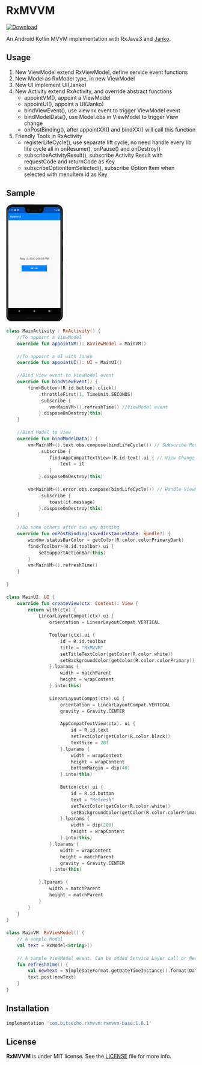 # RxMVVM
[ ![Download](https://api.bintray.com/packages/bitsecho/maven/rxmvvm-base/images/download.svg?version=1.0.1) ](https://bintray.com/bitsecho/maven/rxmvvm-base/1.0.1/link)

An Android Kotlin MVVM implementation with RxJava3 and [Janko](https://github.com/BitsEcho/Janko).

## Usage

1. New ViewModel extend RxViewModel, define service event functions
2. New Model as RxModel type, in new ViewModel
3. New UI implement UI(Janko)
4. New Activity extend RxActivity, and override abstract functions
   - appointVM(), appoint a ViewModel
   - appointUI(), appoint a UI(Janko)
   - bindViewEvent(), use view rx event to trigger ViewModel event
   - bindModelData(), use Model.obs in ViewModel to trigger View change
   - onPostBinding(), after appointXX() and bindXX() will call this function
5. Friendly Tools in RxActivity
    - registerLifeCycle(), use separate lift cycle, no need handle every lib life cycle all in onResume(), onPause() and onDestroy()
    - subscribeActivityResult(), subscribe Activity Result with requestCode and returnCode as Key
    - subscribeOptionItemSelected(), subscribe Option Item when selected with menuItem id as Key

## Sample

<img src="screenshot/sample.png" width="30%" height="30%" />

```kotlin
class MainActivity : RxActivity() {
    //To appoint a ViewModel
    override fun appointVM(): RxViewModel = MainVM()

    //To appoint a UI with Janko
    override fun appointUI(): UI = MainUI()

    //Bind View event to ViewModel event
    override fun bindViewEvent() {
        find<Button>(R.id.button).click()
            .throttleFirst(1, TimeUnit.SECONDS)
            .subscribe {
                vm<MainVM>().refreshTime() //ViewModel event
            }.disposeOnDestroy(this)
    }

    //Bind Model to View
    override fun bindModelData() {
        vm<MainVM>().text.obs.compose(bindLifeCycle()) // Subscribe Model Observable
            .subscribe {
                find<AppCompatTextView>(R.id.text).ui { // View Change
                    text = it
                }
            }.disposeOnDestroy(this)

        vm<MainVM>().error.obs.compose(bindLifeCycle()) // Handle ViewModel error
            .subscribe {
                toast(it.message)
            }.disposeOnDestroy(this)
    }

    //Do some others after two way binding
    override fun onPostBinding(savedInstanceState: Bundle?) {
        window.statusBarColor = getColor(R.color.colorPrimaryDark)
        find<Toolbar>(R.id.toolbar).ui {
            setSupportActionBar(this)
        }
        vm<MainVM>().refreshTime()
    }

}

class MainUI: UI {
    override fun createView(ctx: Context): View {
        return with(ctx) {
            LinearLayoutCompat(ctx).ui {
                orientation = LinearLayoutCompat.VERTICAL

                Toolbar(ctx).ui {
                    id = R.id.toolbar
                    title = "RxMVVM"
                    setTitleTextColor(getColor(R.color.white))
                    setBackgroundColor(getColor(R.color.colorPrimary))
                }.lparams {
                    width = matchParent
                    height = wrapContent
                }.into(this)

                LinearLayoutCompat(ctx).ui {
                    orientation = LinearLayoutCompat.VERTICAL
                    gravity = Gravity.CENTER

                    AppCompatTextView(ctx). ui {
                        id = R.id.text
                        setTextColor(getColor(R.color.black))
                        textSize = 20f
                    }.lparams {
                        width = wrapContent
                        height = wrapContent
                        bottomMargin = dip(40)
                    }.into(this)

                    Button(ctx).ui {
                        id = R.id.button
                        text = "Refresh"
                        setTextColor(getColor(R.color.white))
                        setBackgroundColor(getColor(R.color.colorPrimary))
                    }.lparams {
                        width = dip(200)
                        height = wrapContent
                    }.into(this)
                }.lparams {
                    width = wrapContent
                    height = matchParent
                    gravity = Gravity.CENTER
                }.into(this)

            }.lparams {
                width = matchParent
                height = matchParent
            }
        }
    }
}

class MainVM: RxViewModel() {
    // A sample Model
    val text = RxModel<String>()

    // A sample ViewModel event. Can be added Service Layer call or Network call.
    fun refreshTime() {
        val newText = SimpleDateFormat.getDateTimeInstance().format(Date(System.currentTimeMillis()))
        text.post(newText)
    }
}

```

## Installation
```gradle
implementation 'com.bitsecho.rxmvvm:rxmvvm-base:1.0.1'
```

## License

**RxMVVM** is under MIT license. See the [LICENSE](LICENSE) file for more info.